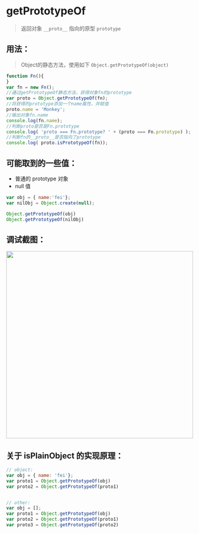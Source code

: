 # getPrototypeOf
> 返回对象 `__proto__` 指向的原型 `prototype`

## 用法：
> Object的静态方法，使用如下 `Object.getPrototypeOf(object)`

```js
function Fn(){
}
var fn = new Fn();
//通过getPrototypeOf静态方法，获得对象fn的prototype
var proto = Object.getPrototypeOf(fn);
//将获得的prototype添加一个name属性，并赋值
proto.name = 'Monkey';
//输出对象fn.name
console.log(fn.name);
//判断proto是否是Fn.prototype
console.log( 'proto === Fn.prototype? ' + (proto === Fn.prototype) );
//判断fn的__proto__是否指向了prototype
console.log( proto.isPrototypeOf(fn));
```

## 可能取到的一些值：
- 普通的 prototype 对象
- null 值

```js
var obj = { name:'fei'};
var nilObj = Object.create(null);

Object.getPrototypeOf(obj)
Object.getPrototypeOf(nilObj)
```
## 调试截图：
<img width="500" src="https://ws2.sinaimg.cn/large/006tNc79ly1fz9iww84eej30p80jejv0.jpg" />


## 关于 isPlainObject 的实现原理：
```js
// object:
var obj = { name: 'fei'};
var proto1 = Object.getPrototypeOf(obj)
var proto2 = Object.getPrototypeOf(proto1)


// other:
var obj = [];
var proto1 = Object.getPrototypeOf(obj)
var proto2 = Object.getPrototypeOf(proto1)
var proto3 = Object.getPrototypeOf(proto2)

```